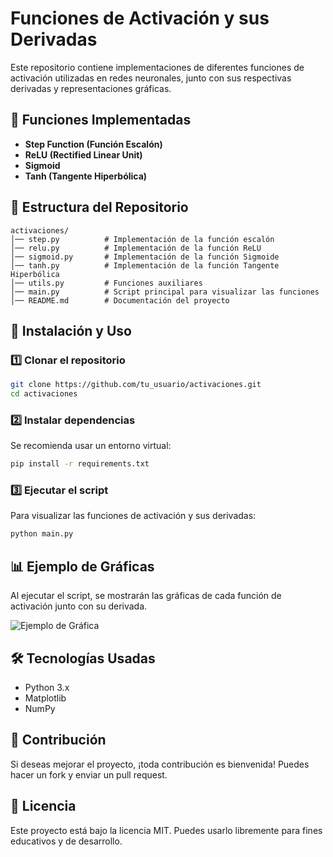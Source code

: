 # Funciones de Activación y sus Derivadas

Este repositorio contiene implementaciones de diferentes funciones de activación utilizadas en redes neuronales, junto con sus respectivas derivadas y representaciones gráficas.

## 📌 Funciones Implementadas
- **Step Function (Función Escalón)**
- **ReLU (Rectified Linear Unit)**
- **Sigmoid**
- **Tanh (Tangente Hiperbólica)**

## 📂 Estructura del Repositorio
```
activaciones/
│── step.py          # Implementación de la función escalón
│── relu.py          # Implementación de la función ReLU
│── sigmoid.py       # Implementación de la función Sigmoide
│── tanh.py          # Implementación de la función Tangente Hiperbólica
│── utils.py         # Funciones auxiliares
│── main.py          # Script principal para visualizar las funciones
│── README.md        # Documentación del proyecto
```

## 🚀 Instalación y Uso
### 1️⃣ Clonar el repositorio
```bash
git clone https://github.com/tu_usuario/activaciones.git
cd activaciones
```
### 2️⃣ Instalar dependencias
Se recomienda usar un entorno virtual:
```bash
pip install -r requirements.txt
```

### 3️⃣ Ejecutar el script
Para visualizar las funciones de activación y sus derivadas:
```bash
python main.py
```

## 📊 Ejemplo de Gráficas
Al ejecutar el script, se mostrarán las gráficas de cada función de activación junto con su derivada.

![Ejemplo de Gráfica](ruta_a_imagen_ejemplo.png)

## 🛠 Tecnologías Usadas
- Python 3.x
- Matplotlib
- NumPy

## 📌 Contribución
Si deseas mejorar el proyecto, ¡toda contribución es bienvenida! Puedes hacer un fork y enviar un pull request.

## 📄 Licencia
Este proyecto está bajo la licencia MIT. Puedes usarlo libremente para fines educativos y de desarrollo.
